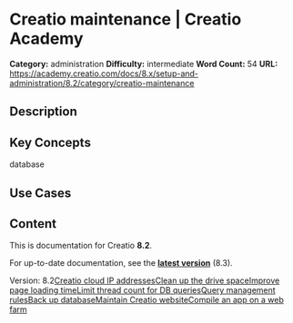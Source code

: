 # Creatio maintenance | Creatio Academy

**Category:** administration **Difficulty:** intermediate **Word Count:** 54
**URL:**
https://academy.creatio.com/docs/8.x/setup-and-administration/8.2/category/creatio-maintenance

## Description

## Key Concepts

database

## Use Cases

## Content

This is documentation for Creatio **8.2**.

For up-to-date documentation, see the
**[latest version](/docs/8.x/setup-and-administration/category/creatio-maintenance)**
(8.3).

Version:
8.2[Creatio cloud IP addresses](/docs/8.x/setup-and-administration/8.2/administration/creatio-maintenance/creatio-cloud-ips)[Clean up the drive space](/docs/8.x/setup-and-administration/8.2/administration/creatio-maintenance/clean-up-the-drive-space)[Improve page loading time](/docs/8.x/setup-and-administration/8.2/administration/creatio-maintenance/process-complex-database-queries-faster)[Limit thread count for DB queries](/docs/8.x/setup-and-administration/8.2/administration/creatio-maintenance/limit-DB-thread-count)[Query management rules](/docs/8.x/setup-and-administration/8.2/administration/creatio-maintenance/manage-resource-intensive-queries)[Back up database](/docs/8.x/setup-and-administration/8.2/administration/creatio-maintenance/backup-datadase)[Maintain Creatio website](/docs/8.x/setup-and-administration/8.2/administration/creatio-maintenance/manage-site)[Compile an app on a web farm](/docs/8.x/setup-and-administration/8.2/administration/creatio-maintenance/compile-app-on-web-farm)
